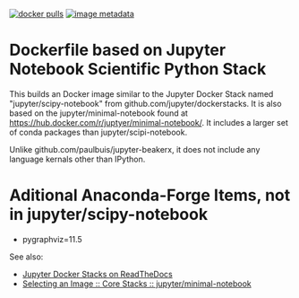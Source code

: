 [![docker pulls](https://img.shields.io/docker/pulls/jupyter/minimal-notebook.svg)](https://hub.docker.com/r/jupyter/minimal-notebook/) [![image metadata](https://images.microbadger.com/badges/image/jupyter/scipy-notebook.svg)](https://microbadger.com/images/jupyter/scipy-notebook "jupyter/scipy-notebook image metadata")

# Dockerfile based on Jupyter Notebook Scientific Python Stack

This builds an Docker image similar to the Jupyter Docker Stack named "jupyter/scipy-notebook"
from github.com/jupyter/dockerstacks.
It is also based on the jupyter/minimal-notebook found at 
https://hub.docker.com/r/juptyer/minimal-notebook/.
It includes a larger set of conda packages than jupyter/scipi-notebook.

Unlike github.com/paulbuis/jupyter-beakerx, it does not include any language kernals other than IPython.

# Aditional Anaconda-Forge Items, not in jupyter/scipy-notebook
- pygraphviz=11.5

See also:
* [Jupyter Docker Stacks on ReadTheDocs](http://jupyter-docker-stacks.readthedocs.io/en/latest/index.html)
* [Selecting an Image :: Core Stacks :: jupyter/minimal-notebook](http://jupyter-docker-stacks.readthedocs.io/en/latest/using/selecting.html#jupyter-minimal-notebook)
